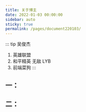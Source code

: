 ```yaml
---
title: 关于博主
date: 2022-01-03 00:00:00
sidebar: auto
sticky: true
permalink: /pages/document220103/
---
```


::: tip 吴俊杰

1. 英雄联盟 <br>
2. 和平精英 无敌 LYB<br>
3. 前端菜狗
   :::

## 一：

## 二：


